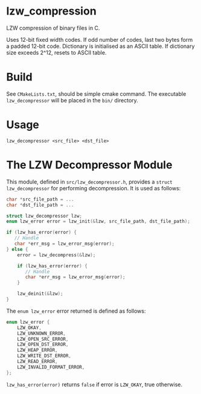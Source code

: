 # lzw_compression
LZW compression of binary files in C.

Uses 12-bit fixed width codes. If odd number of codes, last two bytes form a padded 12-bit code.
Dictionary is initialised as an ASCII table.
If dictionary size exceeds 2^12, resets to ASCII table.

# Build
See `CMakeLists.txt`, should be simple cmake command. The executable `lzw_decompressor` will be placed in the `bin/` directory.

# Usage
`lzw_decompressor <src_file> <dst_file>`

# The LZW Decompressor Module

This module, defined in `src/lzw_decompressor.h`, provides a `struct lzw_decompressor` for performing decompression. It is used as follows:

```c
char *src_file_path = ...
char *dst_file_path = ...

struct lzw_decompressor lzw;
enum lzw_error error = lzw_init(&lzw, src_file_path, dst_file_path);

if (lzw_has_error(error) {
   // Handle
   char *err_msg = lzw_error_msg(error);
} else {
    error = lzw_decompress(&lzw);

    if (lzw_has_error(error) {
       // Handle
       char *err_msg = lzw_error_msg(error);
    }

    lzw_deinit(&lzw);
}

```

The `enum lzw_error` error returned is defined as follows:

```c
enum lzw_error {
    LZW_OKAY,
    LZW_UNKNOWN_ERROR,
    LZW_OPEN_SRC_ERROR,
    LZW_OPEN_DST_ERROR,
    LZW_HEAP_ERROR,
    LZW_WRITE_DST_ERROR,
    LZW_READ_ERROR,
    LZW_INVALID_FORMAT_ERROR,
};
```

`lzw_has_error(error)` returns `false` if error is `LZW_OKAY`, true otherwise.
